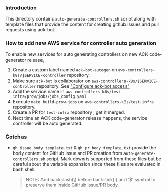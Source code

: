 ### Introduction

This directory contains `auto-generate-controllers.sh` script along with template
files that provide the content for creating github issues and pull requests using
ack-bot.


### How to add new AWS service for controller auto generation
To enable new services for auto generating controllers on new ACK code-generator
release,

1. Create a custom label named `ack-bot-autogen` on `aws-controllers-k8s/$SERVICE-controller`
 repository.
2. Make sure `ack-bot` is collaborator on `aws-controllers-k8s/$SERVICE-controller`
 repository. See ["Configure ack-bot access"](https://github.com/aws-controllers-k8s/test-infra/blob/main/docs/onboarding.md#1-configure-ack-bot-access)
3. Add the service name in `aws-controllers-k8s/test-infra/prow/jobs/jobs_config.yaml`
4. Execute `make build-prow-jobs` on `aws-controllers-k8s/test-infra` repository.
5. Create a PR for `test-infra` repository , get it merged.
6. Next time an ACK code-generator release happens, the service controller will 
be auto generated.

### Gotchas
* `gh_issue_body_template.txt` & `gh_pr_body_template.txt` provide the body
content for GitHub issue and PR creation from `auto-generate-controllers.sh`
script. Mark down is supported from these files but be careful about the variable
expansion since these files are evaluated in bash shell.
  > NOTE: Add backslash(\\) before back-tick(`) and '$' symbol to preserve them
  > inside GitHub issue/PR body.
